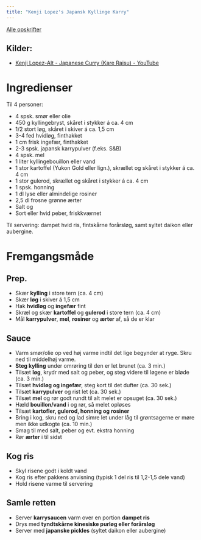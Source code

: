 ```yaml
---
title: "Kenji Lopez's Japansk Kyllinge Karry"
---
```



[Alle opskrifter](https://duffau.github.io/recipes)

## Kilder:
- [Kenji Lopez-Alt - Japanese Curry (Kare Raisu) - YouTube](https://www.youtube.com/watch?v=QhsrBz9Cceg)


# Ingredienser

Til 4 personer:

- 4 spsk. smør eller olie  
- 450 g kyllingebryst, skåret i stykker á ca. 4 cm  
- 1/2 stort løg, skåret i skiver á ca. 1,5 cm  
- 3-4 fed hvidløg, finthakket  
- 1 cm frisk ingefær, finthakket  
- 2-3 spsk. japansk karrypulver (f.eks. S&B)  
- 4 spsk. mel  
- 1 liter kyllingebouillon eller vand  
- 1 stor kartoffel (Yukon Gold eller lign.), skrællet og skåret i stykker á ca. 4 cm  
- 1 stor gulerod, skrællet og skåret i stykker á ca. 4 cm  
- 1 spsk. honning  
- 1 dl lyse eller almindelige rosiner  
- 2,5 dl frosne grønne ærter  
- Salt og  
- Sort eller hvid peber, friskkværnet  

Til servering: dampet hvid ris, fintskårne forårsløg, samt syltet daikon eller aubergine.  

# Fremgangsmåde

## Prep.
- Skær **kylling** i store tern (ca. 4 cm)  
- Skær **løg** i skiver á 1,5 cm  
- Hak **hvidløg** og **ingefær** fint  
- Skræl og skær **kartoffel** og **gulerod** i store tern (ca. 4 cm)
- Mål **karrypulver**, **mel**, **rosiner** og **ærter** af, så de er klar  

## Sauce
- Varm smør/olie op ved høj varme indtil det lige begynder at ryge. Skru ned til middelhøj varme.  
- **Steg kylling** under omrøring til den er let brunet (ca. 3 min.)  
- Tilsæt **løg**, krydr med salt og peber, og steg videre til løgene er bløde (ca. 3 min.)  
- Tilsæt **hvidløg og ingefær**, steg kort til det dufter (ca. 30 sek.)  
- Tilsæt **karrypulver** og rist let (ca. 30 sek.)  
- Tilsæt **mel** og rør godt rundt til alt melet er opsuget (ca. 30 sek.)  
- Hæld **bouillon/vand** i og rør, så melet opløses  
- Tilsæt **kartofler, gulerod, honning og rosiner**  
- Bring i kog, skru ned og lad simre let under låg til grøntsagerne er møre men ikke udkogte (ca. 10 min.)  
- Smag til med salt, peber og evt. ekstra honning 
- Rør **ærter** i til sidst  

## Kog ris
- Skyl risene godt i koldt vand  
- Kog ris efter pakkens anvisning (typisk 1 del ris til 1,2-1,5 dele vand)  
- Hold risene varme til servering  

## Samle retten
- Server **karrysaucen** varm over en portion **dampet ris**  
- Drys med **tyndtskårne kinesiske purløg eller forårsløg**  
- Server med **japanske pickles** (syltet daikon eller aubergine)  
